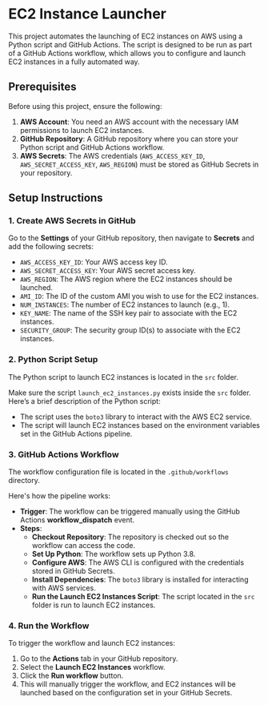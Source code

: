 # EC2 Instance Launcher

This project automates the launching of EC2 instances on AWS using a Python script and GitHub Actions. The script is designed to be run as part of a GitHub Actions workflow, which allows you to configure and launch EC2 instances in a fully automated way.

## Prerequisites

Before using this project, ensure the following:

1. **AWS Account**: You need an AWS account with the necessary IAM permissions to launch EC2 instances.
2. **GitHub Repository**: A GitHub repository where you can store your Python script and GitHub Actions workflow.
3. **AWS Secrets**: The AWS credentials (`AWS_ACCESS_KEY_ID`, `AWS_SECRET_ACCESS_KEY`, `AWS_REGION`) must be stored as GitHub Secrets in your repository.

## Setup Instructions

### 1. Create AWS Secrets in GitHub

Go to the **Settings** of your GitHub repository, then navigate to **Secrets** and add the following secrets:

- `AWS_ACCESS_KEY_ID`: Your AWS access key ID.
- `AWS_SECRET_ACCESS_KEY`: Your AWS secret access key.
- `AWS_REGION`: The AWS region where the EC2 instances should be launched.
- `AMI_ID`: The ID of the custom AMI you wish to use for the EC2 instances.
- `NUM_INSTANCES`: The number of EC2 instances to launch (e.g., 1).
- `KEY_NAME`: The name of the SSH key pair to associate with the EC2 instances.
- `SECURITY_GROUP`: The security group ID(s) to associate with the EC2 instances.

### 2. Python Script Setup

The Python script to launch EC2 instances is located in the `src` folder.

Make sure the script `launch_ec2_instances.py` exists inside the `src` folder. Here’s a brief description of the Python script:

- The script uses the `boto3` library to interact with the AWS EC2 service.
- The script will launch EC2 instances based on the environment variables set in the GitHub Actions pipeline.
  
### 3. GitHub Actions Workflow

The workflow configuration file is located in the `.github/workflows` directory.

Here's how the pipeline works:
- **Trigger**: The workflow can be triggered manually using the GitHub Actions **workflow_dispatch** event.
- **Steps**:
  - **Checkout Repository**: The repository is checked out so the workflow can access the code.
  - **Set Up Python**: The workflow sets up Python 3.8.
  - **Configure AWS**: The AWS CLI is configured with the credentials stored in GitHub Secrets.
  - **Install Dependencies**: The `boto3` library is installed for interacting with AWS services.
  - **Run the Launch EC2 Instances Script**: The script located in the `src` folder is run to launch EC2 instances.

### 4. Run the Workflow

To trigger the workflow and launch EC2 instances:
1. Go to the **Actions** tab in your GitHub repository.
2. Select the **Launch EC2 Instances** workflow.
3. Click the **Run workflow** button.
4. This will manually trigger the workflow, and EC2 instances will be launched based on the configuration set in your GitHub Secrets.
